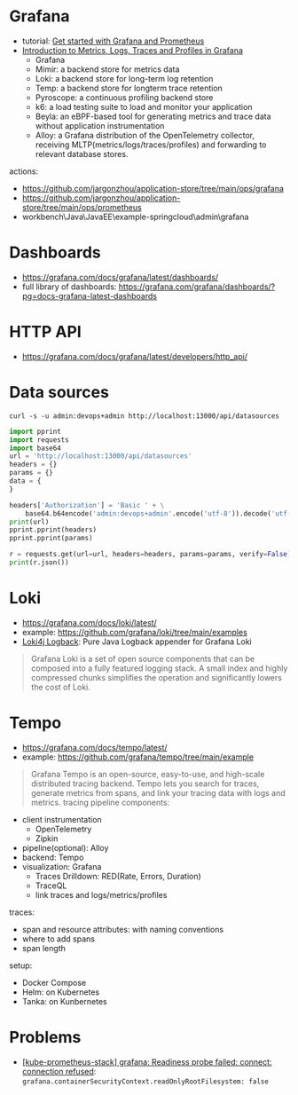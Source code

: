 # Grafana
- tutorial: [Get started with Grafana and Prometheus](https://grafana.com/docs/grafana/latest/getting-started/get-started-grafana-prometheus)
- [Introduction to Metrics, Logs, Traces and Profiles in Grafana](https://github.com/grafana/intro-to-mltp)
  - Grafana
  - Mimir: a backend store for metrics data
  - Loki: a backend store for long-term log retention
  - Temp: a backend store for longterm trace retention
  - Pyroscope: a continuous profiling backend store
  - k6: a load testing suite to load and monitor your application
  - Beyla: an eBPF-based tool for generating metrics and trace data without application instrumentation
  - Alloy: a Grafana distribution of the OpenTelemetry collector, receiving MLTP(metrics/logs/traces/profiles) and forwarding to relevant database stores.

actions:
- https://github.com/jargonzhou/application-store/tree/main/ops/grafana
- https://github.com/jargonzhou/application-store/tree/main/ops/prometheus
- workbench\Java\JavaEE\example-springcloud\admin\grafana

# Dashboards
- https://grafana.com/docs/grafana/latest/dashboards/
- full library of dashboards: https://grafana.com/grafana/dashboards/?pg=docs-grafana-latest-dashboards


# HTTP API
* https://grafana.com/docs/grafana/latest/developers/http_api/

# Data sources

```shell
curl -s -u admin:devops+admin http://localhost:13000/api/datasources
```

```python
import pprint
import requests
import base64
url = 'http://localhost:13000/api/datasources'
headers = {}
params = {}
data = {
}

headers['Authorization'] = 'Basic ' + \
    base64.b64encode('admin:devops+admin'.encode('utf-8')).decode('utf-8')
print(url)
pprint.pprint(headers)
pprint.pprint(params)

r = requests.get(url=url, headers=headers, params=params, verify=False)
print(r.json())
```

# Loki
* https://grafana.com/docs/loki/latest/
* example: https://github.com/grafana/loki/tree/main/examples
* [Loki4j Logback](https://loki4j.github.io/loki-logback-appender/): Pure Java Logback appender for Grafana Loki

> Grafana Loki is a set of open source components that can be composed into a fully featured logging stack. A small index and highly compressed chunks simplifies the operation and significantly lowers the cost of Loki.

# Tempo
* https://grafana.com/docs/tempo/latest/
* example: https://github.com/grafana/tempo/tree/main/example

> Grafana Tempo is an open-source, easy-to-use, and high-scale distributed tracing backend. Tempo lets you search for traces, generate metrics from spans, and link your tracing data with logs and metrics.
tracing pipeline components:
- client instrumentation
  - OpenTelemetry
  - Zipkin
- pipeline(optional): Alloy
- backend: Tempo
- visualization: Grafana
  - Traces Drilldown: RED(Rate, Errors, Duration)
  - TraceQL
  - link traces and logs/metrics/profiles

traces:
- span and resource attributes: with naming conventions
- where to add spans
- span length

setup:
- Docker Compose
- Helm: on Kubernetes
- Tanka: on Kunbernetes

# Problems
- [[kube-prometheus-stack] grafana: Readiness probe failed: connect: connection refused](https://github.com/prometheus-community/helm-charts/issues/4251): `grafana.containerSecurityContext.readOnlyRootFilesystem: false`
